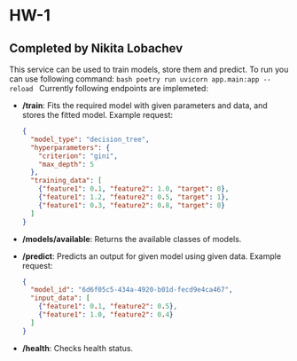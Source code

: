 # HW-1
## Completed by Nikita Lobachev

This service can be used to train models, store them and predict.
To run you can use following command:
    ```bash
    poetry run uvicorn app.main:app --reload
    ```
Currently following endpoints are implemeted:
- **/train**: 
Fits the required model with given parameters and data, and stores the fitted model. Example request:
    ```json
    {
      "model_type": "decision_tree",
      "hyperparameters": {
        "criterion": "gini",
        "max_depth": 5
      },
      "training_data": [
        {"feature1": 0.1, "feature2": 1.0, "target": 0},
        {"feature1": 1.2, "feature2": 0.5, "target": 1},
        {"feature1": 0.3, "feature2": 0.8, "target": 0}
      ]
    }
    ```
- **/models/available**:
Returns the available classes of models.

- **/predict**:
Predicts an output for given model using given data. Example request:
    ```json
    {
      "model_id": "6d6f05c5-434a-4920-b01d-fecd9e4ca467",
      "input_data": [
        {"feature1": 0.1, "feature2": 0.5},
        {"feature1": 1.0, "feature2": 0.4}
      ]
    }
    ```

- **/health**:
Checks health status.